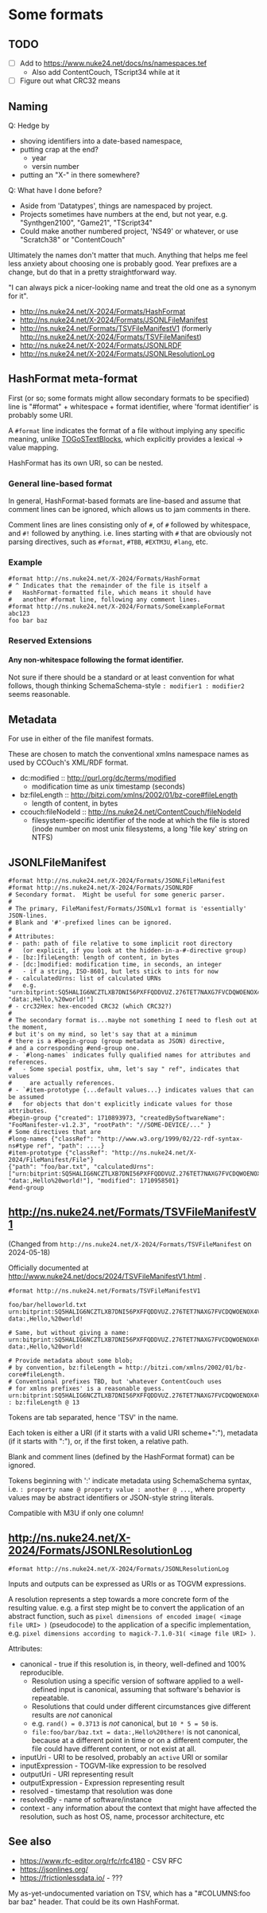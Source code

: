 # Some formats

## TODO

- [ ] Add to https://www.nuke24.net/docs/ns/namespaces.tef
  - Also add ContentCouch, TScript34 while at it
- [ ] Figure out what CRC32 means

## Naming

Q: Hedge by
- shoving identifiers into a date-based namespace,
- putting crap at the end?
  - year
  - versin number
- putting an "X-" in there somewhere?

Q: What have I done before?
- Aside from 'Datatypes', things are namespaced by project.
- Projects sometimes have numbers at the end, but not year,
  e.g. "Synthgen2100", "Game21", "TScript34"
- Could make another numbered project, 'NS49' or whatever,
  or use "Scratch38" or "ContentCouch"

Ultimately the names don't matter that much.
Anything that helps me feel less anxiety about choosing one is probably good.
Year prefixes are a change, but do that in a pretty straightforward way.

"I can always pick a nicer-looking name and treat the old one
as a synonym for it".

- http://ns.nuke24.net/X-2024/Formats/HashFormat
- http://ns.nuke24.net/X-2024/Formats/JSONLFileManifest
- http://ns.nuke24.net/Formats/TSVFileManifestV1 (formerly http://ns.nuke24.net/X-2024/Formats/TSVFileManifest)
- http://ns.nuke24.net/X-2024/Formats/JSONLRDF
- http://ns.nuke24.net/X-2024/Formats/JSONLResolutionLog

## HashFormat meta-format

First (or so; some formats might allow secondary formats to be specified)
line is "#format" + whitespace + format identifier,
where 'format identifier' is probably some URI.

A `#format` line indicates the format of a file without
implying any specific meaning, unlike [TOGoSTextBlocks](https://www.nuke24.net/docs/2012/TOGoSBinaryBlocks.html),
which explicitly provides a lexical &rarr; value mapping.

HashFormat has its own URI, so can be nested.

### General line-based format

In general, HashFormat-based formats are line-based
and assume that comment lines can be ignored,
which allows us to jam comments in there.

Comment lines are lines consisting only of `#`,
of `#` followed by whitespace, and `#!` followed by anything.
i.e. lines starting with `#` that are obviously not
parsing directives, such as `#format`, `#TBB`, `#EXTM3U`, `#lang`, etc.

### Example

```
#format http://ns.nuke24.net/X-2024/Formats/HashFormat
# ^ Indicates that the remainder of the file is itself a
#   HashFormat-formatted file, which means it should have
#   another #format line, following any comment lines.
#format http://ns.nuke24.net/X-2024/Formats/SomeExampleFormat
abc123
foo bar baz
```

### Reserved Extensions

#### Any non-whitespace following the format identifier.

Not sure if there should be a standard or at least convention for what follows,
though thinking SchemaSchema-style `: modifier1 : modifier2` seems reasonable.


## Metadata

For use in either of the file manifest formats.

These are chosen to match the conventional xmlns namespace names as used by CCOuch's XML/RDF format.

- dc:modified :: http://purl.org/dc/terms/modified
  - modification time as unix timestamp (seconds)
- bz:fileLength :: http://bitzi.com/xmlns/2002/01/bz-core#fileLength
  - length of content, in bytes
- ccouch:fileNodeId :: http://ns.nuke24.net/ContentCouch/fileNodeId
  - filesystem-specific identifier of the node at which the file is stored
    (inode number on most unix filesystems, a long 'file key' string on NTFS)

## JSONLFileManifest

```
#format http://ns.nuke24.net/X-2024/Formats/JSONLFileManifest
#format http://ns.nuke24.net/X-2024/Formats/JSONLRDF
# Secondary format.  Might be useful for some generic parser.
# 
# The primary, FileManifest/Formats/JSONLv1 format is 'essentially' JSON-lines.
# Blank and '#'-prefixed lines can be ignored.
# 
# Attributes:
# - path: path of file relative to some implicit root directory
#   (or explicit, if you look at the hidden-in-a-#-directive group)
# - [bz:]fileLength: length of content, in bytes
# - [dc:]modified: modification time, in seconds, an integer
#   - if a string, ISO-8601, but lets stick to ints for now
# - calculatedUrns: list of calculated URNs
#   e.g. "urn:bitprint:SQ5HALIG6NCZTLXB7DNI56PXFFQDDVUZ.276TET7NAXG7FVCDQWOENOX4VABJSZ4GBV7QATQ", "data:,Hello,%20world!"]
# - crc32Hex: hex-encoded CRC32 (which CRC32?)
# 
# The secondary format is...maybe not something I need to flesh out at the moment,
# but it's on my mind, so let's say that at a minimum
# there is a #begin-group (group metadata as JSON) directive,
# and a corresponding #end-group one.
# - `#long-names` indicates fully qualified names for attributes and references.
#   - Some special postfix, uhm, let's say " ref", indicates that values
#     are actually references.
# - `#item-prototype {...default values...} indicates values that can be assumed
#   for objects that don't explicitly indicate values for those attributes.
#begin-group {"created": 1710893973, "createdBySoftwareName": "FooManifester-v1.2.3", "rootPath": "//SOME-DEVICE/..." }
# Some directives that are 
#long-names {"classRef": "http://www.w3.org/1999/02/22-rdf-syntax-ns#type ref", "path": ....}
#item-prototype {"classRef": "http://ns.nuke24.net/X-2024/FileManifest/File"}
{"path": "foo/bar.txt", "calculatedUrns": ["urn:bitprint:SQ5HALIG6NCZTLXB7DNI56PXFFQDDVUZ.276TET7NAXG7FVCDQWOENOX4VABJSZ4GBV7QATQ", "data:,Hello%20world!"], "modified": 1710958501}
#end-group
```


## http://ns.nuke24.net/Formats/TSVFileManifestV1

(Changed from `http://ns.nuke24.net/X-2024/Formats/TSVFileManifest` on 2024-05-18)

Officially documented at http://www.nuke24.net/docs/2024/TSVFileManifestV1.html .

```
#format http://ns.nuke24.net/Formats/TSVFileManifestV1

foo/bar/helloworld.txt	urn:bitprint:SQ5HALIG6NCZTLXB7DNI56PXFFQDDVUZ.276TET7NAXG7FVCDQWOENOX4VABJSZ4GBV7QATQ	data:,Hello,%20world!

# Same, but without giving a name:
urn:bitprint:SQ5HALIG6NCZTLXB7DNI56PXFFQDDVUZ.276TET7NAXG7FVCDQWOENOX4VABJSZ4GBV7QATQ	data:,Hello,%20world!

# Provide metadata about some blob;
# by convention, bz:fileLength = http://bitzi.com/xmlns/2002/01/bz-core#fileLength.
# Conventional prefixes TBD, but 'whatever ContentCouch uses
# for xmlns prefixes' is a reasonable guess.
urn:bitprint:SQ5HALIG6NCZTLXB7DNI56PXFFQDDVUZ.276TET7NAXG7FVCDQWOENOX4VABJSZ4GBV7QATQ	: bz:fileLength @ 13
```

Tokens are tab separated, hence 'TSV' in the name.

Each token is either a URI (if it starts with a valid URI scheme+":"),
metadata (if it starts with ":"), or, if the first token, a relative path.

Blank and comment lines (defined by the HashFormat format) can be ignored.

Tokens beginning with ':' indicate metadata using SchemaSchema syntax, i.e. `: property name @ property value : another @ ...`,
where property values may be abstract identifiers or JSON-style string literals.

Compatible with M3U if only one column!

## http://ns.nuke24.net/X-2024/Formats/JSONLResolutionLog

```
#format http://ns.nuke24.net/X-2024/Formats/JSONLResolutionLog
```

Inputs and outputs can be expressed as URIs or as TOGVM expressions.

A resolution represents a step towards a more concrete form of
the resulting value.  e.g. a first step might be to convert
the application of an abstract function, such as
`pixel dimensions of encoded image( <image file URI> )` (pseudocode)
to the application of a specific implementation, e.g.
`pixel dimensions according to magick-7.1.0-31( <image file URI> )`.

Attributes:
- canonical - true if this resolution is, in theory, well-defined and 100% reproducible.
  - Resolution using a specific version of software applied to a well-defined input
    is canonical, assuming that software's behavior is repeatable.
  - Resolutions that could under different circumstances give different results
    are *not* canonical
  - e.g. `rand() = 0.3713` is *not* canonical, but `10 * 5 = 50` is.
  - `file:foo/bar/baz.txt = data:,Hello%20there!` is not canonical, because
    at a different point in time or on a different computer, the file
    could have different content, or not exist at all.
- inputUri - URI to be resolved, probably an `active` URI or somilar
- inputExpression - TOGVM-like expression to be resolved
- outputUri - URI representing result
- outputExpression - Expression representing result
- resolved - timestamp that resolution was done
- resolvedBy - name of software/instance 
- context - any information about the context that might have affected
  the resolution, such as host OS, name, processor architecture, etc 


## See also

- https://www.rfc-editor.org/rfc/rfc4180 - CSV RFC
- https://jsonlines.org/
- https://frictionlessdata.io/ - ???

My as-yet-undocumented variation on TSV, which has a
"#COLUMNS:foo	bar	baz" header.
That could be its own HashFormat.
